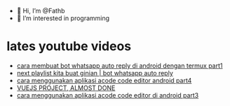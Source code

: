 - 👋 Hi, I’m @Fathb
- 👀 I’m interested in programming

# lates youtube videos
<!-- YOUTUBE:START -->
- [cara membuat bot whatsapp auto reply di android dengan termux part1](https://www.youtube.com/watch?v=W_B94gccLAo)
- [next playlist kita buat ginian | bot whatsapp auto reply](https://www.youtube.com/watch?v=rzlTpqOvFuQ)
- [cara menggunakan aplikasi acode code editor android part4](https://www.youtube.com/watch?v=70lVsebzzGo)
- [VUEJS PROJECT, ALMOST DONE](https://www.youtube.com/watch?v=hEw9OfmcaZo)
- [cara menggunakan aplikasi acode code editor di android part3](https://www.youtube.com/watch?v=ak8yHrRxTSU)
<!-- YOUTUBE:END -->

<!---
Fathb/Fathb is a ✨ special ✨ repository because its `README.md` (this file) appears on your GitHub profile.
You can click the Preview link to take a look at your changes.
--->
